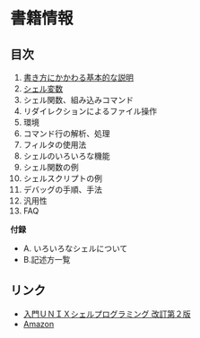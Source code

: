 # 書籍情報

## 目次

1. [書き方にかかわる基本的な説明](01/)
2. [シェル変数](02/)
3. シェル関数、組み込みコマンド
4. リダイレクションによるファイル操作
5. 環境
6. コマンド行の解析、処理
7. フィルタの使用法
8. シェルのいろいろな機能
9. シェル関数の例
10. シェルスクリプトの例
11. デバッグの手順、手法
12. 汎用性
13. FAQ

__付録__

- A. いろいろなシェルについて
- B.記述方一覧


## リンク

- [入門ＵＮＩＸシェルプログラミング 改訂第２版](http://www.sbcr.jp/products/4797321946.html)
- [Amazon](http://www.amazon.co.jp/dp/4797321946)
